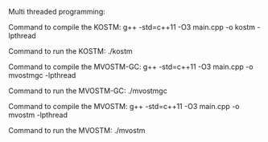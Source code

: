 Multi threaded programming:

Command to compile the KOSTM:
g++ -std=c++11 -O3 main.cpp -o kostm -lpthread

Command to run the KOSTM:
./kostm 



Command to compile the MVOSTM-GC:
g++ -std=c++11 -O3 main.cpp -o mvostmgc -lpthread

Command to run the MVOSTM-GC:
./mvostmgc 




Command to compile the MVOSTM:
g++ -std=c++11 -O3 main.cpp -o mvostm -lpthread

Command to run the MVOSTM:
./mvostm 

